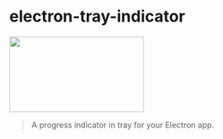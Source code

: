 # electron-tray-indicator

<img src="https://raw.githubusercontent.com/bubkoo/electron-tray-indicator/master/screenshot/record.gif" width="240" height="135" />

> A progress indicator in tray for your Electron app.
